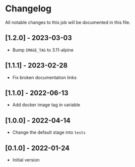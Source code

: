 # Changelog
All notable changes to this job will be documented in this file.

## [1.2.0] - 2023-03-03
* Bump `IMAGE_TAG` to 3.11-alpine
  
## [1.1.1] - 2023-02-28
* Fix broken documentation links

## [1.1.0] - 2022-06-13
* Add docker image tag in variable 

## [1.0.0] - 2022-04-14
* Change the default stage into `tests`

## [0.1.0] - 2022-01-24
* Initial version